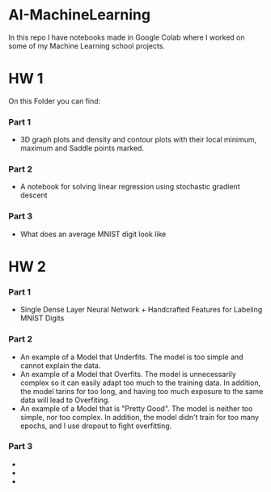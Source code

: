 # AI-MachineLearning
In this repo I have notebooks made in Google Colab where I worked on some of my Machine Learning school projects.

# HW 1
On this Folder you can find:
### Part 1
* 3D graph plots and density and contour plots with their local minimum, maximum and Saddle points marked.
### Part 2
* A notebook for solving linear regression using stochastic gradient descent 
### Part 3
* What does an average MNIST digit look like

# HW 2
### Part 1
* Single Dense Layer Neural Network + Handcrafted Features for Labeling MNIST Digits
### Part 2
* An example of a Model that Underfits. The model is too simple and cannot explain the data.
* An example of a Model that Overfits. The model is unnecessarily complex so it can easily adapt too much to the training data. In addition, the model tarins for too long, and having too much exposure to the same data will lead to Overfiting.
* An example of a Model that is "Pretty Good". The model is neither too simple, nor too complex. In addition, the model didn't train for too many epochs, and I use dropout to fight overfitting.
### Part 3
*
*
*
